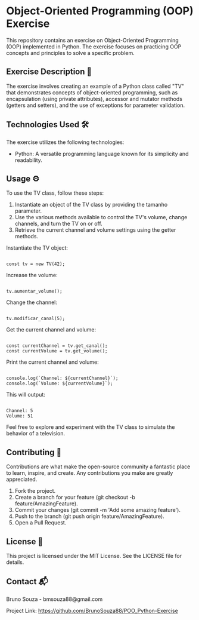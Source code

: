 <h1>Object-Oriented Programming (OOP) Exercise</h1>

<p>This repository contains an exercise on Object-Oriented Programming (OOP) implemented in Python. The exercise focuses on practicing OOP concepts and principles to solve a specific problem.</p>

<h2>Exercise Description 📝</h2>

<p>The exercise involves creating an example of a Python class called "TV" that demonstrates concepts of object-oriented programming, such as encapsulation (using private attributes), accessor and mutator methods (getters and setters), and the use of exceptions for parameter validation.</p>

<h2>Technologies Used 🛠️</h2>

<p>The exercise utilizes the following technologies:</p>

<ul>
  <li>Python: A versatile programming language known for its simplicity and readability.</li>
</ul>

<h2>Usage ⚙️</h2>

<p>To use the TV class, follow these steps:

<ol>
  <li>Instantiate an object of the TV class by providing the tamanho parameter.</li>
  <li>Use the various methods available to control the TV's volume, change channels, and turn the TV on or off.</li>
  <li>Retrieve the current channel and volume settings using the getter methods.</p></li>
</ol>

Instantiate the TV object:
<pre><code>
const tv = new TV(42);
</code></pre>

Increase the volume:
<pre><code>
tv.aumentar_volume();
</code></pre>

Change the channel:
<pre><code>
tv.modificar_canal(5);
</code></pre>

Get the current channel and volume:
<pre><code>
const currentChannel = tv.get_canal();
const currentVolume = tv.get_volume();
</code></pre>

Print the current channel and volume:
<pre><code>
console.log(`Channel: ${currentChannel}`);
console.log(`Volume: ${currentVolume}`);
</code></pre>

<p>This will output:</p>

<pre><code> 
Channel: 5
Volume: 51
</code></pre>

<p>Feel free to explore and experiment with the TV class to simulate the behavior of a television.</p>
</p>

<h2>Contributing 🤝</h2>

<p>Contributions are what make the open-source community a fantastic place to learn, inspire, and create. Any contributions you make are greatly appreciated.</p>

<ol>
  <li>Fork the project.</li>
  <li>Create a branch for your feature (git checkout -b feature/AmazingFeature).</li>
  <li>Commit your changes (git commit -m 'Add some amazing feature').</li>
  <li>Push to the branch (git push origin feature/AmazingFeature).</li>
  <li>Open a Pull Request.</li>
</ol>

<h2>License 📄</h2>

<p>This project is licensed under the MIT License. See the LICENSE file for details.</p>

<h2>Contact 📬</h2>

<p>Bruno Souza - bmsouza88@gmail.com</p>

<p>Project Link: <a href="https://github.com/BrunoSouza88/POO_Python-Exercise">https://github.com/BrunoSouza88/POO_Python-Exercise</a></p>
